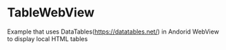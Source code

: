# TableWebView
Example that uses DataTables(https://datatables.net/) in Andorid WebView to display local HTML tables
